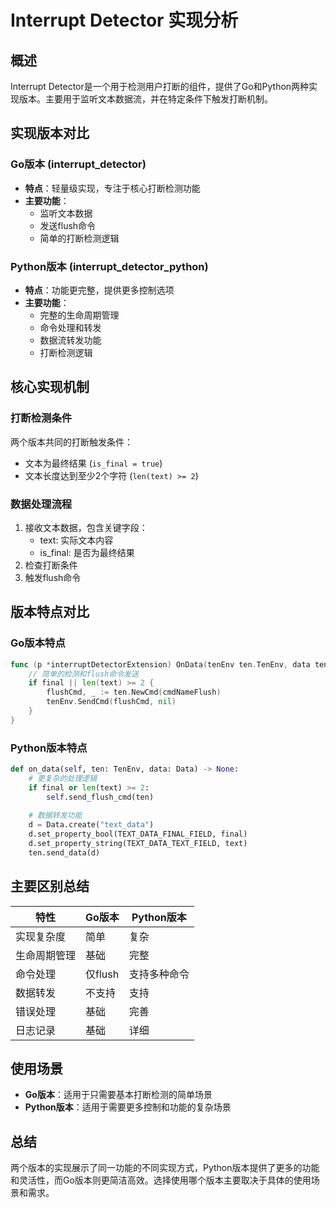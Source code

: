 # Interrupt Detector 实现分析

## 概述
Interrupt Detector是一个用于检测用户打断的组件，提供了Go和Python两种实现版本。主要用于监听文本数据流，并在特定条件下触发打断机制。

## 实现版本对比

### Go版本 (interrupt_detector)
- **特点**：轻量级实现，专注于核心打断检测功能
- **主要功能**：
  - 监听文本数据
  - 发送flush命令
  - 简单的打断检测逻辑

### Python版本 (interrupt_detector_python)
- **特点**：功能更完整，提供更多控制选项
- **主要功能**：
  - 完整的生命周期管理
  - 命令处理和转发
  - 数据流转发功能
  - 打断检测逻辑

## 核心实现机制

### 打断检测条件
两个版本共同的打断触发条件：
- 文本为最终结果 (`is_final = true`)
- 文本长度达到至少2个字符 (`len(text) >= 2`)

### 数据处理流程
1. 接收文本数据，包含关键字段：
   - text: 实际文本内容
   - is_final: 是否为最终结果
2. 检查打断条件
3. 触发flush命令

## 版本特点对比

### Go版本特点
```go
func (p *interruptDetectorExtension) OnData(tenEnv ten.TenEnv, data ten.Data) {
    // 简单的检测和flush命令发送
    if final || len(text) >= 2 {
        flushCmd, _ := ten.NewCmd(cmdNameFlush)
        tenEnv.SendCmd(flushCmd, nil)
    }
}
```

### Python版本特点
```python
def on_data(self, ten: TenEnv, data: Data) -> None:
    # 更复杂的处理逻辑
    if final or len(text) >= 2:
        self.send_flush_cmd(ten)
    
    # 数据转发功能
    d = Data.create("text_data")
    d.set_property_bool(TEXT_DATA_FINAL_FIELD, final)
    d.set_property_string(TEXT_DATA_TEXT_FIELD, text)
    ten.send_data(d)
```

## 主要区别总结

| 特性 | Go版本 | Python版本 |
|------|--------|------------|
| 实现复杂度 | 简单 | 复杂 |
| 生命周期管理 | 基础 | 完整 |
| 命令处理 | 仅flush | 支持多种命令 |
| 数据转发 | 不支持 | 支持 |
| 错误处理 | 基础 | 完善 |
| 日志记录 | 基础 | 详细 |

## 使用场景

- **Go版本**：适用于只需要基本打断检测的简单场景
- **Python版本**：适用于需要更多控制和功能的复杂场景

## 总结
两个版本的实现展示了同一功能的不同实现方式，Python版本提供了更多的功能和灵活性，而Go版本则更简洁高效。选择使用哪个版本主要取决于具体的使用场景和需求。
